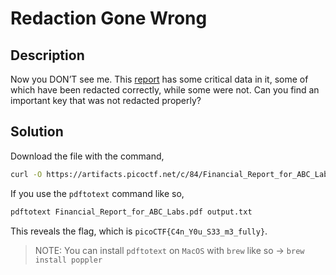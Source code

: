 # Redaction Gone Wrong

## Description

Now you DON’T see me.
This [report](https://artifacts.picoctf.net/c/84/Financial_Report_for_ABC_Labs.pdf) has some critical data in it, some of which have been redacted correctly, while some were not. Can you find an important key that was not redacted properly?

## Solution

Download the file with the command,

```sh
curl -O https://artifacts.picoctf.net/c/84/Financial_Report_for_ABC_Labs.pdf
```

If you use the `pdftotext` command like so,

```sh
pdftotext Financial_Report_for_ABC_Labs.pdf output.txt
```

This reveals the flag, which is `picoCTF{C4n_Y0u_S33_m3_fully}`.

> NOTE: You can install `pdftotext` on `MacOS` with `brew` like so -> `brew install poppler`

